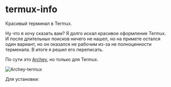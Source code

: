 # termux-info
Красивый терминал в Termux.

Ну что я хочу сказать вам? Я долго искал красивое оформление Termux. И после длительных поисков ничего не нашел, но на примете остался один вариант, но он оказался не рабочим из-за не полноценности терменала. В итоге я решил его переписать.

По сути это [Archey](https://github.com/DuMOHsmol/archey), но только для Termux.

![Archey-termux](https://media.discordapp.net/attachments/899005550086483971/1013171923892584468/IMG_20220827_221713.jpg)

Для установки:

